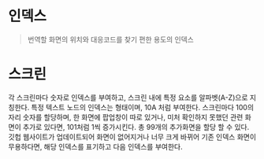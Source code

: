 # 인덱스

> 번역할 화면의 위치와 대응코드를 찾기 편한 용도의 인덱스

# 스크린

각 스크린마다 숫자로 인덱스를 부여하고, 스크린 내에 특정 요소를 알파벳(A-Z)으로 지칭한다. 특정 텍스트 노드의 인덱스는 형태이며, 10A 처럼 부여한다. 스크린마다 100의 자리 숫자를 할당하며, 한 화면에 팝업창이 따로 있거나, 미처 확인하지 못했던 관련 화면이 추가로 있다면, 101처럼 1씩 증가시킨다. 총 99개의 추가화면을 할당 할 수 있다. 깃헙 웹사이트가 업데이트되어 화면이 없어지거나 너무 크게 바뀌어 기존 인덱스 화면이 무용하다면, 해당 인덱스를 표기하고 다음 인덱스를 부여한다.
